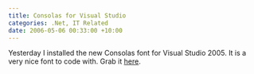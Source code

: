 ```yaml
---
title: Consolas for Visual Studio
categories: .Net, IT Related
date: 2006-05-06 00:33:00 +10:00
---
```


 Yesterday I installed the new Consolas font for Visual Studio 2005. It is a very nice font to code with. Grab it [here][0]. 

[0]: http://www.microsoft.com/downloads/details.aspx?familyid=22E69AE4-7E40-4807-8A86-B3D36FAB68D3&amp;displaylang=en
